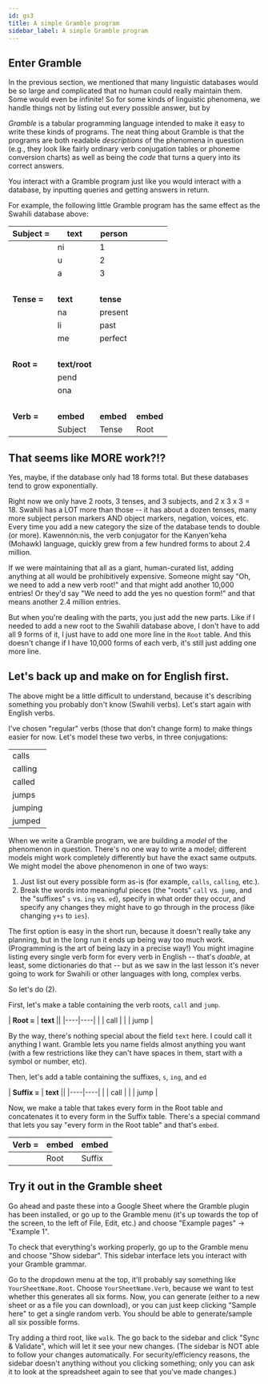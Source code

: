 ```yaml
---
id: gs3
title: A simple Gramble program
sidebar_label: A simple Gramble program
---
```


## Enter Gramble

In the previous section, we mentioned that many linguistic databases would be so large and complicated that no human could really maintain them.  Some would even be infinite!  So for some kinds of linguistic phenomena, we handle things not by listing out every possible answer, but by 

*Gramble* is a tabular programming language intended to make it easy to write these kinds of programs.  The neat thing about Gramble is that the programs are both readable *descriptions* of the phenomena in question (e.g., they look like fairly ordinary verb conjugation tables or phoneme conversion charts) as well as being the *code* that turns a query into its correct answers.

You interact with a Gramble program just like you would interact with a database, by inputting queries and getting answers in return.  

For example, the following little Gramble program has the same effect as the Swahili database above:

| **Subject =** | **text** | **person** ||
|----|----|----|---|
|              | ni   | 1 |
|              | u   | 2 |
|              | a   | 3 |
| &nbsp; |
| **Tense =** | **text** | **tense** |
|         | na | present |
|         | li | past |
|         | me | perfect |
| &nbsp; |
| **Root =** | **text/root** |
|         | pend |
|         | ona |
| &nbsp; |
| **Verb =** | **embed** | **embed** | **embed** |
|           | Subject | Tense | Root |


## That seems like MORE work?!?

Yes, maybe, if the database only had 18 forms total.  But these databases tend to grow exponentially.  

Right now we only have 2 roots, 3 tenses, and 3 subjects, and 2 x 3 x 3 = 18.  Swahili has a LOT more than those -- it has about a dozen tenses, many more subject person markers AND object markers, negation, voices, etc.  Every time you add a new category the size of the database tends to double (or more).  Kawennón:nis, the verb conjugator for the Kanyen'keha (Mohawk) language, quickly grew from a few hundred forms to about 2.4 million.

If we were maintaining that all as a giant, human-curated list, adding anything at all would be prohibitively expensive.  Someone might say "Oh, we need to add a new verb root!" and that might add another 10,000 entries!  Or they'd say "We need to add the yes no question form!" and that means another 2.4 million entries.

But when you're dealing with the parts, you just add the new parts.  Like if I needed to add a new root to the Swahili database above, I don't have to add all 9 forms of it, I just have to add one more line in the `Root` table.  And this doesn't change if I have 10,000 forms of each verb, it's still just adding one more line.

## Let's back up and make on for English first.

The above might be a little difficult to understand, because it's describing something you probably don't know (Swahili verbs).  Let's start again with English verbs.

I've chosen "regular" verbs (those that don't change form) to make things easier for now.  Let's model these two verbs, in three conjugations:

| |
|-------|
| calls | 
| calling |
| called |
| jumps | 
| jumping | 
| jumped |

When we write a Gramble program, we are building a *model* of the phenomenon in question.  There's no one way to write a model; different models might work completely differently but have the exact same outputs.  We might model the above phenomenon in one of two ways:

1. Just list out every possible form as-is (for example, ``calls``, ``calling``, etc.).
2. Break the words into meaningful pieces (the "roots" ``call`` vs. ``jump``, and the "suffixes" ``s`` vs. ``ing`` vs. ``ed``), specify in what order they occur, and specify any changes they might have to go through in the process (like changing ``y+s`` to ``ies``).

The first option is easy in the short run, because it doesn't really take any planning, but in the long run it ends up being way too much work.  (Programming is the art of being lazy in a precise way!)  You might imagine listing every single verb form for every verb in English -- that's *doable*, at least, some dictionaries do that -- but as we saw in the last lesson it's never going to work for Swahili or other languages with long, complex verbs.

So let's do (2).

First, let's make a table containing the verb roots, ``call`` and ``jump``.  

| **Root =** | **text** ||
|----|----|
|    | call  |
|    | jump  |

By the way, there's nothing special about the field `text` here.  I could call it anything I want.  Gramble lets you name fields almost anything you want (with a few restrictions like they can't have spaces in them, start with a symbol or number, etc).

Then, let's add a table containing the suffixes, ``s``, ``ing``, and ``ed``

| **Suffix =** | **text** ||
|----|----|
|    | call  |
|    | jump  |

Now, we make a table that takes every form in the Root table and concatenates it to every form in the Suffix table.  There's a special command that lets you say "every form in the Root table" and that's `embed`.

| **Verb =** | **embed** | **embed** |
|----|----|-----|
|           | Root | Suffix


## Try it out in the Gramble sheet

Go ahead and paste these into a Google Sheet where the Gramble plugin has been installed, or go up to the Gramble menu (it's up towards the top of the screen, to the left of File, Edit, etc.) and choose "Example pages" -> "Example 1".

To check that everything's working properly, go up to the Gramble menu and choose "Show sidebar".  This sidebar interface lets you interact with your Gramble grammar.

Go to the dropdown menu at the top, it'll probably say something like `YourSheetName.Root`.  Choose `YourSheetName.Verb`, because we want to test whether this generates all six forms.  Now, you can generate (either to a new sheet or as a file you can download), or you can just keep clicking "Sample here" to get a single random verb.  You should be able to generate/sample all six possible forms.

Try adding a third root, like `walk`.  The go back to the sidebar and click "Sync & Validate", which will let it see your new changes.  (The sidebar is NOT able to follow your changes automatically.  For security/efficiency reasons, the sidebar doesn't anything without you clicking something; only you can ask it to look at the spreadsheet again to see that you've made changes.)